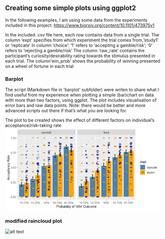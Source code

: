 ## Creating some simple plots using ggplot2

In the following examples, I am using some data from the experiments included in this project: https://www.biorxiv.org/content/10.1101/473975v1

In the included .csv file here, each row contains data from a single trial. The column ‘expt’ specifies from which experiment the trial comes from,‘study1’ or ‘replicate’ In column ‘choice’: ‘1’ refers to ‘accepting a gamble/risk’; ‘0’ refers to ‘rejecting a gamble/risk’ The column ‘raw_rate’ contains the participant’s curiosity/desirability rating towards the stimulus presented in each trial. The column’win_prob’ shows the probability of winning presented on a wheel of fortune in each trial

### Barplot
The script (Markdown file in 'barplot' subfolder) were writen to share what I find useful from my experience when plotting a simple (bar)chart on data with more than two factors, using ggplot. The plot includes visualisation of error bars and raw data points. Note: there would be better and more advanced scripts out there if that’s what you are looking for.

The plot to be created shows the effect of different factors on individual’s acceptance/risk-taking rate
![alt text](barplot/barplot_trial2.jpeg)

### modified raincloud plot
![alt text](raincloudplot_modified/raincloudplot_mytrial.jpg)

